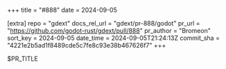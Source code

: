 +++
title = "#888"
date = 2024-09-05

[extra]
repo = "gdext"
docs_rel_url = "gdext/pr-888/godot"
pr_url = "https://github.com/godot-rust/gdext/pull/888"
pr_author = "Bromeon"
sort_key = 2024-09-05
date_time = 2024-09-05T21:24:13Z
commit_sha = "4221e2b5ad1f8489cde5c7fe8c93e38b467626f7"
+++

$PR_TITLE
